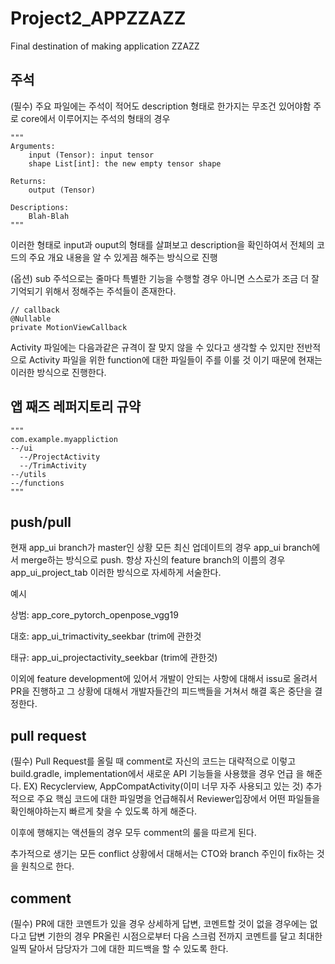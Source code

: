 # Project2_APPZZAZZ
Final destination of making application ZZAZZ

## 주석
(필수) 주요 파일에는 주석이 적어도 description 형태로 한가지는 무조건 있어야함
주로 core에서 이루어지는 주석의 형태의 경우

    """
    Arguments:
        input (Tensor): input tensor
        shape List[int]: the new empty tensor shape

    Returns:
        output (Tensor)
        
    Descriptions:
        Blah-Blah
    """

이러한 형태로 input과 ouput의 형태를 살펴보고 description을 확인하여서 전체의 코드의 주요 개요 내용을 알 수 있게끔 해주는 방식으로 진행

(옵션) sub 주석으로는 줄마다 특별한 기능을 수행할 경우 아니면 스스로가 조금 더 잘 기억되기 위해서 정해주는 주석들이 존재한다.

    // callback
    @Nullable
    private MotionViewCallback

Activity 파일에는 다음과같은 규격이 잘 맞지 않을 수 있다고 생각할 수 있지만 전반적으로 Activity 파일을 위한 function에 대한 파일들이 주를 이룰 것
이기 때문에 현재는 이러한 방식으로 진행한다.

## 앱 째즈 레퍼지토리 규약
    """
    com.example.myappliction
    --/ui
      --/ProjectActivity
      --/TrimActivity
    --/utils
    --/functions
    """

## push/pull
현재 app_ui branch가 master인 상황
모든 최신 업데이트의 경우 app_ui branch에서 merge하는 방식으로 push.
항상 자신의 feature branch의 이름의 경우 app_ui_project_tab 이러한 방식으로 자세하게 서술한다.

예시

상범: app_core_pytorch_openpose_vgg19

대호: app_ui_trimactivity_seekbar (trim에 관한것

태규: app_ui_projectactivity_seekbar (trim에 관한것)

이외에 feature development에 있어서 개발이 안되는 사항에 대해서 issu로 올려서 PR을 진행하고 그 상황에 대해서 개발자들간의 피드백들을 거쳐서
해결 혹은 중단을 결정한다.

## pull request

(필수) Pull Request를 올릴 때 comment로 자신의 코드는 대략적으로 이렇고 build.gradle, implementation에서 새로운 API 기능들을 사용했을 경우 언급
을 해준다. EX) Recyclerview, AppCompatActivity(이미 너무 자주 사용되고 있는 것)
추가적으로 주요 핵심 코드에 대한 파일명을 언급해줘서 Reviewer입장에서 어떤 파일들을 확인해야하는지 빠르게 찾을 수 있도록 하게 해준다.

이후에 행해지는 액션들의 경우 모두 comment의 룰을 따르게 된다.

추가적으로 생기는 모든 conflict 상황에서 대해서는 CTO와 branch 주인이 fix하는 것을 원칙으로 한다.


## comment
(필수) PR에 대한 코멘트가 있을 경우 상세하게 답변, 코멘트할 것이 없을 경우에는 없다고 답변
기한의 경우 PR올린 시점으로부터 다음 스크럼 전까지 코멘트를 달고 최대한 일찍 달아서 담당자가 그에 대한 피드백을 할 수 있도록 한다.

